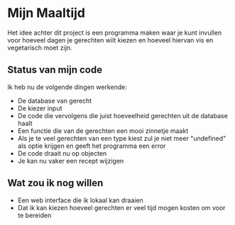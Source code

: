 # Mijn Maaltijd

Het idee achter dit project is een programma maken waar je kunt invullen voor hoeveel dagen je gerechten wilt kiezen en hoeveel hiervan vis en vegetarisch moet zijn.

## Status van mijn code

Ik heb nu de volgende dingen werkende:

* De database van gerecht
* De kiezer input
* De code die vervolgens die juist hoeveelheid gerechten uit de database haalt
* Een functie die van de gerechten een mooi zinnetje maakt
* Als je te veel gerechten van een type kiest zul je niet meer "undefined" als optie krijgen en geeft het programma een error
* De code draait nu op objecten
* Je kan nu vaker een recept wijzigen

## Wat zou ik nog willen

* Een web interface die ik lokaal kan draaien
* Dat ik kan kiezen hoeveel gerechten er veel tijd mogen kosten om voor te bereiden